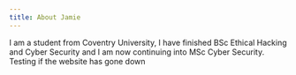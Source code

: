 ```yaml
---
title: About Jamie
---
```


I am a student from Coventry University, I have finished BSc Ethical Hacking and Cyber Security and I am now continuing into MSc Cyber Security.
Testing if the website has gone down
